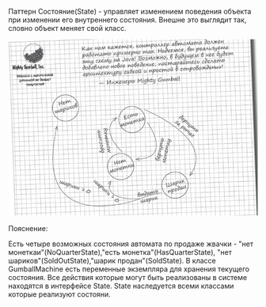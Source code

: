 Паттерн Состояние(State) - управляет изменением поведения объекта при изменении его внутреннего состояния. Внешне
это выглядит так, словно объект меняет свой класс.

![изображение image10](https://github.com/SergioMyJava/Head-First/blob/master/src/main/java/chapter10/gumballmachine/image10.jpg)

Пояснение:

Есть четыре возможных состояния автомата по продаже жвачки - "нет монеткаи"(NoQuarterState),"есть монетка"(HasQuarterState),
"нет шариков"(SoldOutState),"шарик продан"(SoldState).
В классе GumballMachine есть переменные экземпляра для хранения текущего состояния.
Все действия которые могут быть реализованы в системе находятся в интерфейсе State.
State наследуется всеми классами которые реализуют состояни.